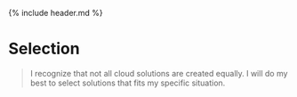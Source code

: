 {% include header.md %}

Selection
===
> I recognize that not all cloud solutions are created equally. I will do my best to select solutions that fits my specific situation.


